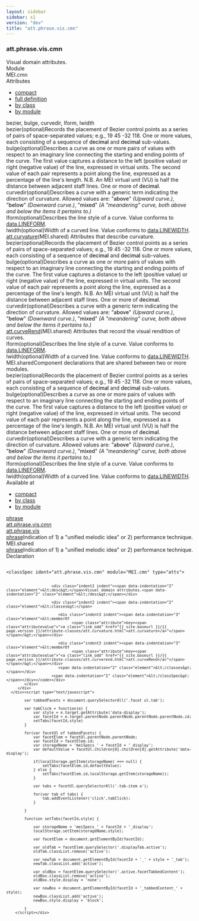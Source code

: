 ```yaml
---
layout: sidebar
sidebar: s1
version: "dev"
title: "att.phrase.vis.cmn"
---
```

<div class="specPage">
   <div class="attClassSpec">
      <h3 id="att.phrase.vis.cmn">att.phrase.vis.cmn</h3>
      <div class="specs">
         <div class="desc">Visual domain attributes.</div>
         <div class="facet module">
            <div class="label">Module</div>
            <div class="statement text">MEI.cmn</div>
         </div>
         <div class="facet attributes" id="attributes">
            <div class="label">Attributes</div>
            <div class="statement classes list">
               <ul class="tab">
                  <li class="tab-item"><a data-display="compact" id="attributes_compact_tab" href="#attributes" class="displayTab active">compact</a></li>
                  <li class="tab-item"><a data-display="full" id="attributes_full_tab" href="#attributes" class="displayTab">full definition</a></li>
                  <li class="tab-item"><a data-display="class" id="attributes_class_tab" href="#attributes" class="displayTab">by class</a></li>
                  <li class="tab-item"><a data-display="module" id="attributes_module_tab" href="#attributes" class="displayTab">by module</a></li>
               </ul>
               <div id="attributes_tabbedContent_compact" class="facetTabbedContent compact active"><span class="ident attribute" title="Records the placement of Bezier control points as a series of pairs of space-separated values; e.g., 19 45 -32 118.">bezier</span>, <span class="ident attribute" title="Describes a curve as one or more pairs of values with respect to an imaginary line connecting the starting and ending points of the curve. The first value captures a distance to the left (positive value) or right (negative value) of the line, expressed in virtual units. The second value of each pair represents a point along the line, expressed as a percentage of the line's length. N.B. An MEI virtual unit (VU) is half the distance between adjacent staff lines.">bulge</span>, <span class="ident attribute" title="Describes a curve with a generic term indicating the direction of curvature.">curvedir</span>, <span class="ident attribute" title="Describes the line style of a curve.">lform</span>, <span class="ident attribute" title="Width of a curved line.">lwidth</span></div>
               <div id="attributes_tabbedContent_full" class="facetTabbedContent full">
                  <div class="attributeDef def" data-module="MEI.shared"><span class="ident attribute" title="Records the placement of Bezier control points as a series of pairs of space-separated values; e.g., 19 45 -32 118.">bezier</span><span class="attributeUsage">(optional)</span><span class="attributeDesc desc">Records the placement of Bezier control points as a series of pairs of space-separated
                        values; e.g., 19 45 -32 118.</span><span class="attributeValues">
                        One or more values, each consisting of a sequence of <span style="font-weight: 500;">decimal</span> and <span style="font-weight: 500;">decimal</span> sub-values.
                        </span></div>
                  <div class="attributeDef def" data-module="MEI.shared"><span class="ident attribute" title="Describes a curve as one or more pairs of values with respect to an imaginary line connecting the starting and ending points of the curve. The first value captures a distance to the left (positive value) or right (negative value) of the line, expressed in virtual units. The second value of each pair represents a point along the line, expressed as a percentage of the line's length. N.B. An MEI virtual unit (VU) is half the distance between adjacent staff lines.">bulge</span><span class="attributeUsage">(optional)</span><span class="attributeDesc desc">Describes a curve as one or more pairs of values with respect to an imaginary line
                        connecting the starting and ending points of the curve. The first value captures a
                        distance to the left (positive value) or right (negative value) of the line, expressed
                        in
                        virtual units. The second value of each pair represents a point along the line, expressed
                        as a percentage of the line's length. N.B. An MEI virtual unit (VU) is half the distance
                        between adjacent staff lines.</span><span class="attributeValues">
                        One or more of <span style="font-weight: 500;">decimal</span>.
                        </span></div>
                  <div class="attributeDef def" data-module="MEI.shared"><span class="ident attribute" title="Describes a curve with a generic term indicating the direction of curvature.">curvedir</span><span class="attributeUsage">(optional)</span><span class="attributeDesc desc">Describes a curve with a generic term indicating the direction of curvature.</span><span class="attributeValues">
                        Allowed values are:
                        "<span style="font-weight: 500;">above</span>" <i>(Upward curve.)</i>,  "<span style="font-weight: 500;">below</span>" <i>(Downward curve.)</i>,  "<span style="font-weight: 500;">mixed</span>" <i>(A "meandering" curve, both above and below the items it pertains to.)</i></span></div>
                  <div class="attributeDef def" data-module="MEI.shared"><span class="ident attribute" title="Describes the line style of a curve.">lform</span><span class="attributeUsage">(optional)</span><span class="attributeDesc desc">Describes the line style of a curve.</span><span class="attributeValues">
                        Value conforms to <a class="link_odd_classSpec" href="{{ site.baseurl }}/{{ page.version }}/data-types/data.lineform.html">data.LINEFORM</a>.
                        </span></div>
                  <div class="attributeDef def" data-module="MEI.shared"><span class="ident attribute" title="Width of a curved line.">lwidth</span><span class="attributeUsage">(optional)</span><span class="attributeDesc desc">Width of a curved line.</span><span class="attributeValues">
                        Value conforms to <a class="link_odd_classSpec" href="{{ site.baseurl }}/{{ page.version }}/data-types/data.linewidth.html">data.LINEWIDTH</a>.
                        </span></div>
               </div>
               <div id="attributes_tabbedContent_class" class="facetTabbedContent class">
                  <div class="classBox" title="att.curvature">
                     <div class="classHeading"><label class="classLabel"><a class="classLink" href="{{ site.baseurl }}/{{ page.version }}/attribute-classes/att.curvature.html">att.curvature</a></label><span class="classDesc">(MEI.shared) Attributes that describe curvature.</span></div>
                     <div class="classContent">
                        <div class="attributeDef def" data-module="MEI.shared"><span class="ident attribute" title="Records the placement of Bezier control points as a series of pairs of space-separated values; e.g., 19 45 -32 118.">bezier</span><span class="attributeUsage">(optional)</span><span class="attributeDesc desc">Records the placement of Bezier control points as a series of pairs of space-separated
                              values; e.g., 19 45 -32 118.</span><span class="attributeValues">
                              One or more values, each consisting of a sequence of <span style="font-weight: 500;">decimal</span> and <span style="font-weight: 500;">decimal</span> sub-values.
                              </span></div>
                        <div class="attributeDef def" data-module="MEI.shared"><span class="ident attribute" title="Describes a curve as one or more pairs of values with respect to an imaginary line connecting the starting and ending points of the curve. The first value captures a distance to the left (positive value) or right (negative value) of the line, expressed in virtual units. The second value of each pair represents a point along the line, expressed as a percentage of the line's length. N.B. An MEI virtual unit (VU) is half the distance between adjacent staff lines.">bulge</span><span class="attributeUsage">(optional)</span><span class="attributeDesc desc">Describes a curve as one or more pairs of values with respect to an imaginary line
                              connecting the starting and ending points of the curve. The first value captures a
                              distance to the left (positive value) or right (negative value) of the line, expressed
                              in
                              virtual units. The second value of each pair represents a point along the line, expressed
                              as a percentage of the line's length. N.B. An MEI virtual unit (VU) is half the distance
                              between adjacent staff lines.</span><span class="attributeValues">
                              One or more of <span style="font-weight: 500;">decimal</span>.
                              </span></div>
                        <div class="attributeDef def" data-module="MEI.shared"><span class="ident attribute" title="Describes a curve with a generic term indicating the direction of curvature.">curvedir</span><span class="attributeUsage">(optional)</span><span class="attributeDesc desc">Describes a curve with a generic term indicating the direction of curvature.</span><span class="attributeValues">
                              Allowed values are:
                              "<span style="font-weight: 500;">above</span>" <i>(Upward curve.)</i>,  "<span style="font-weight: 500;">below</span>" <i>(Downward curve.)</i>,  "<span style="font-weight: 500;">mixed</span>" <i>(A "meandering" curve, both above and below the items it pertains to.)</i></span></div>
                     </div>
                  </div>
                  <div class="classBox" title="att.curveRend">
                     <div class="classHeading"><label class="classLabel"><a class="classLink" href="{{ site.baseurl }}/{{ page.version }}/attribute-classes/att.curverend.html">att.curveRend</a></label><span class="classDesc">(MEI.shared) Attributes that record the visual rendition of curves.</span></div>
                     <div class="classContent">
                        <div class="attributeDef def" data-module="MEI.shared"><span class="ident attribute" title="Describes the line style of a curve.">lform</span><span class="attributeUsage">(optional)</span><span class="attributeDesc desc">Describes the line style of a curve.</span><span class="attributeValues">
                              Value conforms to <a class="link_odd_classSpec" href="{{ site.baseurl }}/{{ page.version }}/data-types/data.lineform.html">data.LINEFORM</a>.
                              </span></div>
                        <div class="attributeDef def" data-module="MEI.shared"><span class="ident attribute" title="Width of a curved line.">lwidth</span><span class="attributeUsage">(optional)</span><span class="attributeDesc desc">Width of a curved line.</span><span class="attributeValues">
                              Value conforms to <a class="link_odd_classSpec" href="{{ site.baseurl }}/{{ page.version }}/data-types/data.linewidth.html">data.LINEWIDTH</a>.
                              </span></div>
                     </div>
                  </div>
               </div>
               <div id="attributes_tabbedContent_module" class="facetTabbedContent module">
                  <div class="classBox" title="MEI.shared">
                     <div class="classHeading"><label class="classLabel">MEI.shared</label><span class="classDesc">Component declarations that are shared between two or more modules.</span></div>
                     <div class="classContent">
                        <div class="attributeDef def" data-module="MEI.shared"><span class="ident attribute" title="Records the placement of Bezier control points as a series of pairs of space-separated values; e.g., 19 45 -32 118.">bezier</span><span class="attributeUsage">(optional)</span><span class="attributeDesc desc">Records the placement of Bezier control points as a series of pairs of space-separated
                              values; e.g., 19 45 -32 118.</span><span class="attributeValues">
                              One or more values, each consisting of a sequence of <span style="font-weight: 500;">decimal</span> and <span style="font-weight: 500;">decimal</span> sub-values.
                              </span></div>
                        <div class="attributeDef def" data-module="MEI.shared"><span class="ident attribute" title="Describes a curve as one or more pairs of values with respect to an imaginary line connecting the starting and ending points of the curve. The first value captures a distance to the left (positive value) or right (negative value) of the line, expressed in virtual units. The second value of each pair represents a point along the line, expressed as a percentage of the line's length. N.B. An MEI virtual unit (VU) is half the distance between adjacent staff lines.">bulge</span><span class="attributeUsage">(optional)</span><span class="attributeDesc desc">Describes a curve as one or more pairs of values with respect to an imaginary line
                              connecting the starting and ending points of the curve. The first value captures a
                              distance to the left (positive value) or right (negative value) of the line, expressed
                              in
                              virtual units. The second value of each pair represents a point along the line, expressed
                              as a percentage of the line's length. N.B. An MEI virtual unit (VU) is half the distance
                              between adjacent staff lines.</span><span class="attributeValues">
                              One or more of <span style="font-weight: 500;">decimal</span>.
                              </span></div>
                        <div class="attributeDef def" data-module="MEI.shared"><span class="ident attribute" title="Describes a curve with a generic term indicating the direction of curvature.">curvedir</span><span class="attributeUsage">(optional)</span><span class="attributeDesc desc">Describes a curve with a generic term indicating the direction of curvature.</span><span class="attributeValues">
                              Allowed values are:
                              "<span style="font-weight: 500;">above</span>" <i>(Upward curve.)</i>,  "<span style="font-weight: 500;">below</span>" <i>(Downward curve.)</i>,  "<span style="font-weight: 500;">mixed</span>" <i>(A "meandering" curve, both above and below the items it pertains to.)</i></span></div>
                        <div class="attributeDef def" data-module="MEI.shared"><span class="ident attribute" title="Describes the line style of a curve.">lform</span><span class="attributeUsage">(optional)</span><span class="attributeDesc desc">Describes the line style of a curve.</span><span class="attributeValues">
                              Value conforms to <a class="link_odd_classSpec" href="{{ site.baseurl }}/{{ page.version }}/data-types/data.lineform.html">data.LINEFORM</a>.
                              </span></div>
                        <div class="attributeDef def" data-module="MEI.shared"><span class="ident attribute" title="Width of a curved line.">lwidth</span><span class="attributeUsage">(optional)</span><span class="attributeDesc desc">Width of a curved line.</span><span class="attributeValues">
                              Value conforms to <a class="link_odd_classSpec" href="{{ site.baseurl }}/{{ page.version }}/data-types/data.linewidth.html">data.LINEWIDTH</a>.
                              </span></div>
                     </div>
                  </div>
               </div>
            </div>
         </div>
         <div class="facet availableAt" id="availableAt">
            <div class="label">Available at</div>
            <div class="statement classes list">
               <ul class="tab">
                  <li class="tab-item"><a data-display="compact" id="availableAt_compact_tab" href="#availableAt" class="displayTab active">compact</a></li>
                  <li class="tab-item"><a data-display="class" id="availableAt_class_tab" href="#availableAt" class="displayTab">by class</a></li>
                  <li class="tab-item"><a data-display="module" id="availableAt_module_tab" href="#availableAt" class="displayTab">by module</a></li>
               </ul>
               <div id="availableAt_tabbedContent_compact" class="facetTabbedContent compact active"><span class="ident element" title="Indication of 1) a &#34;unified melodic idea&#34; or 2) performance technique."><a class="link_odd_elementSpec" href="{{ site.baseurl }}/{{ page.version }}/elements/phrase.html">phrase</a></span></div>
               <div id="availableAt_tabbedContent_class" class="facetTabbedContent class">
                  <div class="classBox" title="att.phrase.vis.cmn">
                     <div class="classHeading"><label class="classLabel"><a class="classLink" href="{{ site.baseurl }}/{{ page.version }}/attribute-classes/att.phrase.vis.cmn.html">att.phrase.vis.cmn</a></label><span class="classDesc"></span></div>
                     <div class="classContent">
                        <div class="classBox" title="att.phrase.vis">
                           <div class="classHeading"><label class="classLabel"><a class="classLink" href="{{ site.baseurl }}/{{ page.version }}/attribute-classes/att.phrase.vis.html">att.phrase.vis</a></label><span class="classDesc"></span></div>
                           <div class="classContent">
                              <div class="elementRef" data-module="MEI.shared"><a class="link_odd_elementSpec" href="{{ site.baseurl }}/{{ page.version }}/elements/phrase.html">phrase</a><span class="elementDesc">Indication of 1) a "unified melodic idea" or 2) performance technique.</span></div>
                           </div>
                        </div>
                     </div>
                  </div>
               </div>
               <div id="availableAt_tabbedContent_module" class="facetTabbedContent module">
                  <div class="classBox" title="MEI.shared">
                     <div class="classHeading"><label class="classLabel">MEI.shared</label><span class="classDesc"></span></div>
                     <div class="classContent">
                        <div class="elementRef" data-module="MEI.shared"><a class="link_odd_elementSpec" href="{{ site.baseurl }}/{{ page.version }}/elements/phrase.html">phrase</a><span class="elementDesc">Indication of 1) a "unified melodic idea" or 2) performance technique.</span></div>
                     </div>
                  </div>
               </div>
            </div>
         </div>
         <div class="facet declaration">
            <div class="label">Declaration</div>
            <div class="statement declaration">
               <div class="code" xml:space="preserve" data-lang="ODD"><code>
                     <div class="indent1 indent"><span data-indentation="1" class="element">&lt;classSpec <span class="attribute">ident=</span><span class="attributevalue">"att.phrase.vis.cmn"</span> <span class="attribute">module=</span><span class="attributevalue">"MEI.cmn"</span> <span class="attribute">type=</span><span class="attributevalue">"atts"</span>&gt;</span>
                        
                        <div class="indent2 indent"><span data-indentation="2" class="element">&lt;desc&gt;</span>Visual domain attributes.<span data-indentation="2" class="element">&lt;/desc&gt;</span></div>
                        
                        <div class="indent2 indent"><span data-indentation="2" class="element">&lt;classes&gt;</span>
                           
                           <div class="indent3 indent"><span data-indentation="3" class="element">&lt;memberOf
                                 <span class="attribute">key=<span class="attributevalue">"<a class="link_odd" href="{{ site.baseurl }}/{{ page.version }}/attribute-classes/att.curvature.html">att.curvature</a>"</span></span>/&gt;</span></div>
                           
                           <div class="indent3 indent"><span data-indentation="3" class="element">&lt;memberOf
                                 <span class="attribute">key=<span class="attributevalue">"<a class="link_odd" href="{{ site.baseurl }}/{{ page.version }}/attribute-classes/att.curverend.html">att.curveRend</a>"</span></span>/&gt;</span></div>
                           <span data-indentation="2" class="element">&lt;/classes&gt;</span></div>
                        <span data-indentation="1" class="element">&lt;/classSpec&gt;</span></div></code></div>
            </div>
         </div>
      </div><script type="text/javascript">
            
            var tabbedFacets = document.querySelectorAll('.facet ul.tab');
            
            var tabClick = function(e) {
                var style = e.target.getAttribute('data-display');
                var facetId = e.target.parentNode.parentNode.parentNode.parentNode.id;
                setTabs(facetId,style)
            }
            
            for(var facetUl of tabbedFacets) {
                var facetElem = facetUl.parentNode.parentNode;
                var facetId = facetElem.id;
                var storageName = 'meiSpecs_' + facetId + '_display';
                var defaultValue = facetUl.children[0].children[0].getAttribute('data-display');
                
                if(localStorage.getItem(storageName) === null) {
                    setTabs(facetElem.id,defaultValue);
                } else {
                    setTabs(facetElem.id,localStorage.getItem(storageName));
                }
                
                var tabs = facetUl.querySelectorAll('.tab-item a');
                
                for(var tab of tabs) {
                    tab.addEventListener('click',tabClick);
                }
                
            }
            
            function setTabs(facetId,style) {
                
                var storageName = 'meiSpecs_' + facetId + '_display';
                localStorage.setItem(storageName,style);
                
                var facetElem = document.getElementById(facetId);
                
                var oldTab = facetElem.querySelector('.displayTab.active');
                oldTab.classList.remove('active');
                
                var newTab = document.getElementById(facetId + '_' + style + '_tab');
                newTab.classList.add('active');
                
                var oldBox = facetElem.querySelector('.active.facetTabbedContent');
                oldBox.classList.remove('active');
                oldBox.style.display = 'none';
                
                var newBox = document.getElementById(facetId + '_tabbedContent_' + style);
                newBox.classList.add('active');
                newBox.style.display = 'block';
                
            }
        </script></div>
</div>